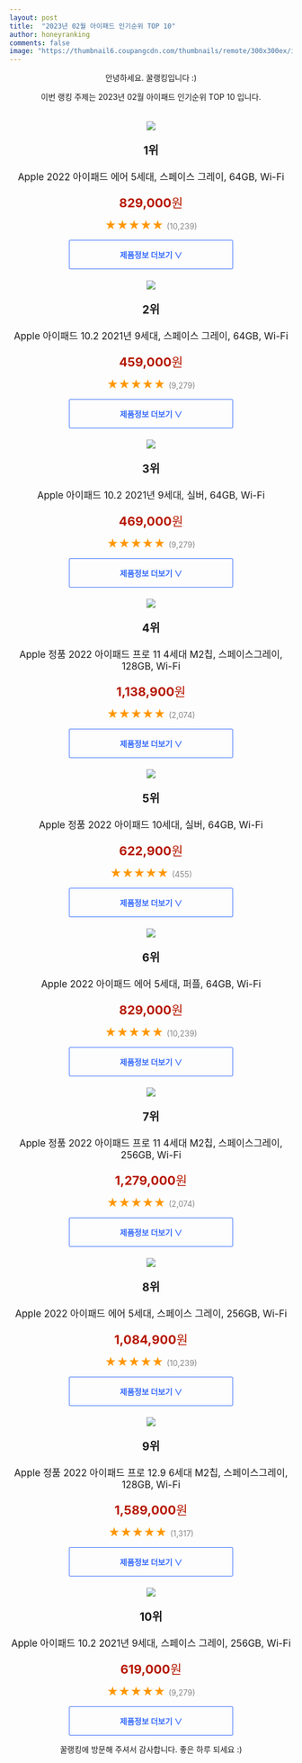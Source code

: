 ```yaml
---
layout: post
title:  "2023년 02월 아이패드 인기순위 TOP 10"
author: honeyranking
comments: false
image: "https://thumbnail6.coupangcdn.com/thumbnails/remote/300x300ex/image/retail/images/465847261455904-da166504-2455-4a12-9c43-6621df2b229c.jpg"
---
```

<p style="text-align: center;">안녕하세요. 꿀랭킹입니다 :)</p>
<p style="text-align: center;">이번 랭킹 주제는 2023년 02월 아이패드 인기순위 TOP 10 입니다.</p><center><img src="https://thumbnail6.coupangcdn.com/thumbnails/remote/300x300ex/image/retail/images/465847261455904-da166504-2455-4a12-9c43-6621df2b229c.jpg" style="margin-top:20px" /></center><p style="text-align: center; font-size: 20px"><b>1위</b></p><p style="text-align: center; font-size: 17px">Apple 2022 아이패드 에어 5세대, 스페이스 그레이, 64GB, Wi-Fi</p><p style="text-align: center;"><span style="color: #b61800; font-size: 22px;"><b>829,000</b>원</span></p><p style="text-align: center;"><span style="color: #ff9600; font-size: 20px;">★★★★★ </span><span style="color: #878787;">(10,239)</span></p><center><a href="https://link.coupang.com/a/PI9Sx"><div style="font-size: 14px; display: inline-block; padding: 15px 90px; color: #346aff; border-radius: 2px; border: 1px solid #346aff; cursor: pointer;"><b>제품정보 더보기 &or;</b></div></a></center><center><img src="https://thumbnail8.coupangcdn.com/thumbnails/remote/300x300ex/image/retail/images/4797014531575232-4ec3c95e-9f16-49ee-8456-12f207febb9c.jpg" style="margin-top:20px" /></center><p style="text-align: center; font-size: 20px"><b>2위</b></p><p style="text-align: center; font-size: 17px">Apple 아이패드 10.2 2021년 9세대, 스페이스 그레이, 64GB, Wi-Fi</p><p style="text-align: center;"><span style="color: #b61800; font-size: 22px;"><b>459,000</b>원</span></p><p style="text-align: center;"><span style="color: #ff9600; font-size: 20px;">★★★★★ </span><span style="color: #878787;">(9,279)</span></p><center><a href="https://link.coupang.com/a/PI9Sy"><div style="font-size: 14px; display: inline-block; padding: 15px 90px; color: #346aff; border-radius: 2px; border: 1px solid #346aff; cursor: pointer;"><b>제품정보 더보기 &or;</b></div></a></center><center><img src="https://thumbnail10.coupangcdn.com/thumbnails/remote/300x300ex/image/retail/images/4796871067591335-4e9f160d-ff19-43c2-bb71-ddcb2f0e8b8b.jpg" style="margin-top:20px" /></center><p style="text-align: center; font-size: 20px"><b>3위</b></p><p style="text-align: center; font-size: 17px">Apple 아이패드 10.2 2021년 9세대, 실버, 64GB, Wi-Fi</p><p style="text-align: center;"><span style="color: #b61800; font-size: 22px;"><b>469,000</b>원</span></p><p style="text-align: center;"><span style="color: #ff9600; font-size: 20px;">★★★★★ </span><span style="color: #878787;">(9,279)</span></p><center><a href="https://link.coupang.com/a/PI9SA"><div style="font-size: 14px; display: inline-block; padding: 15px 90px; color: #346aff; border-radius: 2px; border: 1px solid #346aff; cursor: pointer;"><b>제품정보 더보기 &or;</b></div></a></center><center><img src="https://thumbnail9.coupangcdn.com/thumbnails/remote/300x300ex/image/retail/images/2357375067861117-98f5d372-f2c0-4914-8deb-1fe70e8df7d6.jpg" style="margin-top:20px" /></center><p style="text-align: center; font-size: 20px"><b>4위</b></p><p style="text-align: center; font-size: 17px">Apple 정품 2022 아이패드 프로 11 4세대 M2칩, 스페이스그레이, 128GB, Wi-Fi</p><p style="text-align: center;"><span style="color: #b61800; font-size: 22px;"><b>1,138,900</b>원</span></p><p style="text-align: center;"><span style="color: #ff9600; font-size: 20px;">★★★★★ </span><span style="color: #878787;">(2,074)</span></p><center><a href="https://link.coupang.com/a/PI9SD"><div style="font-size: 14px; display: inline-block; padding: 15px 90px; color: #346aff; border-radius: 2px; border: 1px solid #346aff; cursor: pointer;"><b>제품정보 더보기 &or;</b></div></a></center><center><img src="https://thumbnail6.coupangcdn.com/thumbnails/remote/300x300ex/image/retail/images/2364977244277616-0434b7a1-7b5e-42cf-866c-78ffd8ab5a5d.jpg" style="margin-top:20px" /></center><p style="text-align: center; font-size: 20px"><b>5위</b></p><p style="text-align: center; font-size: 17px">Apple 정품 2022 아이패드 10세대, 실버, 64GB, Wi-Fi</p><p style="text-align: center;"><span style="color: #b61800; font-size: 22px;"><b>622,900</b>원</span></p><p style="text-align: center;"><span style="color: #ff9600; font-size: 20px;">★★★★★ </span><span style="color: #878787;">(455)</span></p><center><a href="https://link.coupang.com/a/PI9SF"><div style="font-size: 14px; display: inline-block; padding: 15px 90px; color: #346aff; border-radius: 2px; border: 1px solid #346aff; cursor: pointer;"><b>제품정보 더보기 &or;</b></div></a></center><center><img src="https://thumbnail8.coupangcdn.com/thumbnails/remote/300x300ex/image/retail/images/35417431042508-68b98ab6-7ea1-480d-ba7a-3ae088ff8013.jpg" style="margin-top:20px" /></center><p style="text-align: center; font-size: 20px"><b>6위</b></p><p style="text-align: center; font-size: 17px">Apple 2022 아이패드 에어 5세대, 퍼플, 64GB, Wi-Fi</p><p style="text-align: center;"><span style="color: #b61800; font-size: 22px;"><b>829,000</b>원</span></p><p style="text-align: center;"><span style="color: #ff9600; font-size: 20px;">★★★★★ </span><span style="color: #878787;">(10,239)</span></p><center><a href="https://link.coupang.com/a/PI9SG"><div style="font-size: 14px; display: inline-block; padding: 15px 90px; color: #346aff; border-radius: 2px; border: 1px solid #346aff; cursor: pointer;"><b>제품정보 더보기 &or;</b></div></a></center><center><img src="https://thumbnail7.coupangcdn.com/thumbnails/remote/300x300ex/image/retail/images/2357394561035190-e2a1bf2b-ec61-4c16-8cef-7d8c1540595d.jpg" style="margin-top:20px" /></center><p style="text-align: center; font-size: 20px"><b>7위</b></p><p style="text-align: center; font-size: 17px">Apple 정품 2022 아이패드 프로 11 4세대 M2칩, 스페이스그레이, 256GB, Wi-Fi</p><p style="text-align: center;"><span style="color: #b61800; font-size: 22px;"><b>1,279,000</b>원</span></p><p style="text-align: center;"><span style="color: #ff9600; font-size: 20px;">★★★★★ </span><span style="color: #878787;">(2,074)</span></p><center><a href="https://link.coupang.com/a/PI9SH"><div style="font-size: 14px; display: inline-block; padding: 15px 90px; color: #346aff; border-radius: 2px; border: 1px solid #346aff; cursor: pointer;"><b>제품정보 더보기 &or;</b></div></a></center><center><img src="https://thumbnail6.coupangcdn.com/thumbnails/remote/300x300ex/image/retail/images/35475266373805-afcf14ce-1c63-4e03-b5e1-92a311ee5777.jpg" style="margin-top:20px" /></center><p style="text-align: center; font-size: 20px"><b>8위</b></p><p style="text-align: center; font-size: 17px">Apple 2022 아이패드 에어 5세대, 스페이스 그레이, 256GB, Wi-Fi</p><p style="text-align: center;"><span style="color: #b61800; font-size: 22px;"><b>1,084,900</b>원</span></p><p style="text-align: center;"><span style="color: #ff9600; font-size: 20px;">★★★★★ </span><span style="color: #878787;">(10,239)</span></p><center><a href="https://link.coupang.com/a/PI9SI"><div style="font-size: 14px; display: inline-block; padding: 15px 90px; color: #346aff; border-radius: 2px; border: 1px solid #346aff; cursor: pointer;"><b>제품정보 더보기 &or;</b></div></a></center><center><img src="https://thumbnail7.coupangcdn.com/thumbnails/remote/300x300ex/image/retail/images/2361599602210266-b613960c-7763-477b-abb9-9290d9e88875.jpg" style="margin-top:20px" /></center><p style="text-align: center; font-size: 20px"><b>9위</b></p><p style="text-align: center; font-size: 17px">Apple 정품 2022 아이패드 프로 12.9 6세대 M2칩, 스페이스그레이, 128GB, Wi-Fi</p><p style="text-align: center;"><span style="color: #b61800; font-size: 22px;"><b>1,589,000</b>원</span></p><p style="text-align: center;"><span style="color: #ff9600; font-size: 20px;">★★★★★ </span><span style="color: #878787;">(1,317)</span></p><center><a href="https://link.coupang.com/a/PI9SJ"><div style="font-size: 14px; display: inline-block; padding: 15px 90px; color: #346aff; border-radius: 2px; border: 1px solid #346aff; cursor: pointer;"><b>제품정보 더보기 &or;</b></div></a></center><center><img src="https://thumbnail10.coupangcdn.com/thumbnails/remote/300x300ex/image/retail/images/4796763476891547-7e9f43bd-d1b2-44bd-9ded-fafe253658cc.jpg" style="margin-top:20px" /></center><p style="text-align: center; font-size: 20px"><b>10위</b></p><p style="text-align: center; font-size: 17px">Apple 아이패드 10.2 2021년 9세대, 스페이스 그레이, 256GB, Wi-Fi</p><p style="text-align: center;"><span style="color: #b61800; font-size: 22px;"><b>619,000</b>원</span></p><p style="text-align: center;"><span style="color: #ff9600; font-size: 20px;">★★★★★ </span><span style="color: #878787;">(9,279)</span></p><center><a href="https://link.coupang.com/a/PI9SK"><div style="font-size: 14px; display: inline-block; padding: 15px 90px; color: #346aff; border-radius: 2px; border: 1px solid #346aff; cursor: pointer;"><b>제품정보 더보기 &or;</b></div></a></center><p style="text-align: center;">꿀랭킹에 방문해 주셔서 감사합니다. 좋은 하루 되세요 :)</p>